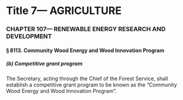 
# Title 7— AGRICULTURE
### CHAPTER 107— RENEWABLE ENERGY RESEARCH AND DEVELOPMENT
#### § 8113. Community Wood Energy and Wood Innovation Program
##### (b) Competitive grant program

The Secretary, acting through the Chief of the Forest Service, shall establish a competitive grant program to be known as the “Community Wood Energy and Wood Innovation Program”.
